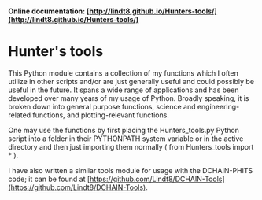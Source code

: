 #### Online documentation: [http://lindt8.github.io/Hunters-tools/](http://lindt8.github.io/Hunters-tools/)

# Hunter's tools

This Python module contains a collection of my functions which I often utilize in other scripts and/or are just generally useful and could possibly be useful in the future.  It spans a wide range of applications and has been developed over many years of my usage of Python.  Broadly speaking, it is broken down into general purpose functions, science and engineering-related functions, and plotting-relevant functions.

One may use the functions by first placing the Hunters_tools.py Python script into a folder in their PYTHONPATH system variable or in the active directory and then just importing them normally ( from Hunters_tools import * ).

I have also written a similar tools module for usage with the DCHAIN-PHITS code; it can be found at [https://github.com/Lindt8/DCHAIN-Tools](https://github.com/Lindt8/DCHAIN-Tools).
